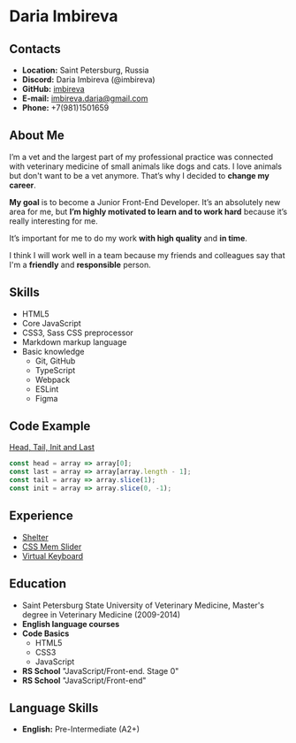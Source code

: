 # Daria Imbireva

## Contacts

* **Location:** Saint Petersburg, Russia
* **Discord:** Daria Imbireva (@imbireva)
* **GitHub:** [imbireva](https://github.com/imbireva)
* **E-mail:** imbireva.daria@gmail.com
* **Phone:** +7(981)1501659

## About Me

I’m a vet and the largest part of my professional practice was connected with veterinary medicine of small animals like dogs and cats. I love animals but don't want to be a vet anymore. That’s why I decided to **change my career**.

**My goal** is to become a Junior Front-End Developer. It’s an absolutely new area for me, but **I’m highly motivated to learn and to work hard** because it’s really interesting for me.

It’s important for me to do my work **with high quality** and **in time**.

I think I will work well in a team because my friends and colleagues say that I'm a **friendly** and **responsible** person.

## Skills

* HTML5
* Core JavaScript
* CSS3, Sass CSS preprocessor
* Markdown markup language
* Basic knowledge
    + Git, GitHub
    + TypeScript
    + Webpack
    + ESLint
    + Figma

## Code Example

[Head, Tail, Init and Last](https://www.codewars.com/kata/54592a5052756d5c5d0009c3/javascript)

```JavaScript
const head = array => array[0];
const last = array => array[array.length - 1];
const tail = array => array.slice(1);
const init = array => array.slice(0, -1);
```

## Experience

* [Shelter](https://rolling-scopes-school.github.io/imbireva-JSFE2022Q1/shelter/pages/main)
* [CSS Mem Slider](https://imbireva.github.io/cssMemSlider/cssMemSlider/index.html)
* [Virtual Keyboard](https://imbireva.github.io/virtual-keyboard/)

## Education

* Saint Petersburg State University of Veterinary Medicine, Master's degree in Veterinary Medicine (2009-2014)
* **English language courses**
* **Code Basics**
    * HTML5
    * CSS3
    * JavaScript
* **RS School** "JavaScript/Front-end. Stage 0"
* **RS School** "JavaScript/Front-end"

## Language Skills

* **English:** Pre-Intermediate (A2+)
